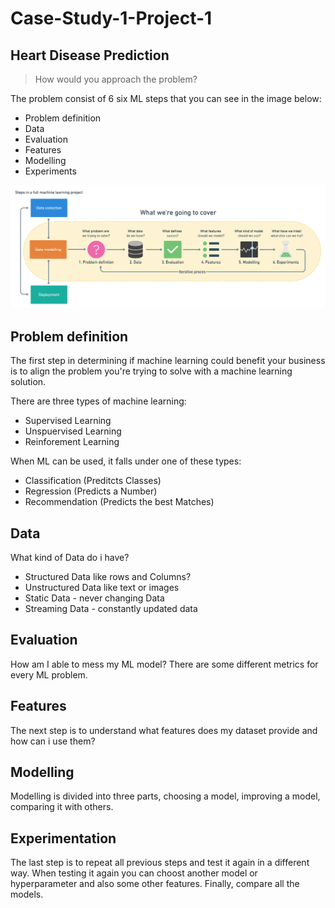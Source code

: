 # Case-Study-1-Project-1
## Heart Disease Prediction

> How would you approach the problem?
> 
The problem consist of 6 six ML steps that you can see in the image below:
> 
 - Problem definition
 - Data
 - Evaluation
 - Features
 - Modelling
 - Experiments

<img title="a title" alt="Alt text" src="1_Gf0bWgr2wst9A1XR5gakLg.png">

## Problem definition

The first step in determining if machine learning could benefit your business is to align the problem you're trying to solve with a machine learning solution.

There are three types of machine learning:
 - Supervised Learning
 - Unspuervised Learning
 - Reinforement Learning

When ML can be used, it falls under one of these types:
- Classification (Preditcts Classes)
- Regression     (Predicts a Number)
- Recommendation (Predicts the best Matches)


## Data

What kind of Data do i have? 
- Structured Data like rows and Columns?
- Unstructured Data like text or images
- Static Data - never changing Data
- Streaming Data - constantly updated data

## Evaluation

How am I able to mess my ML model? There are some different metrics for every ML problem.

## Features

The next step is to understand what features does my dataset provide and how can i use them?

## Modelling

Modelling is divided into three parts, choosing a model, improving a model, comparing it with others.

## Experimentation

The last step is to repeat all previous steps and test it again in a different way. When testing it again you can choost another model or hyperparameter and also some other features. 
Finally, compare all the models. 






